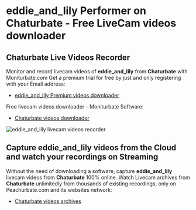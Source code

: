 # eddie_and_lily Performer on Chaturbate - Free LiveCam videos downloader

## Chaturbate Live Videos Recorder

Monitor and record livecam videos of **eddie_and_lily** from **Chaturbate** with Moniturbate.com
Get a premium trial for free by just and only registering with your Email address:
* [eddie_and_lily Premium videos downloader](https://moniturbate.com/request-demo-licence-key.html)

Free livecam videos downloader - Moniturbate Software:
* [Chaturbate videos downloader](https://moniturbate.com/moniturbate-download-software.html)

![eddie_and_lily livecam videos recorder](https://peachurnet.com/templates/moniturbate-software.png)


## Capture eddie_and_lily videos from the Cloud and watch your recordings on Streaming

Without the need of downloading a software, capture **eddie_and_lily** livecam videos from **Chaturbate** 100% online.
Watch Livecam archives from **Chaturbate** unlimitedly from thousands of existing recordings, only on Peachurbate.com and its websites network:
* [Chaturbate videos archives](https://peachurnet.com/)